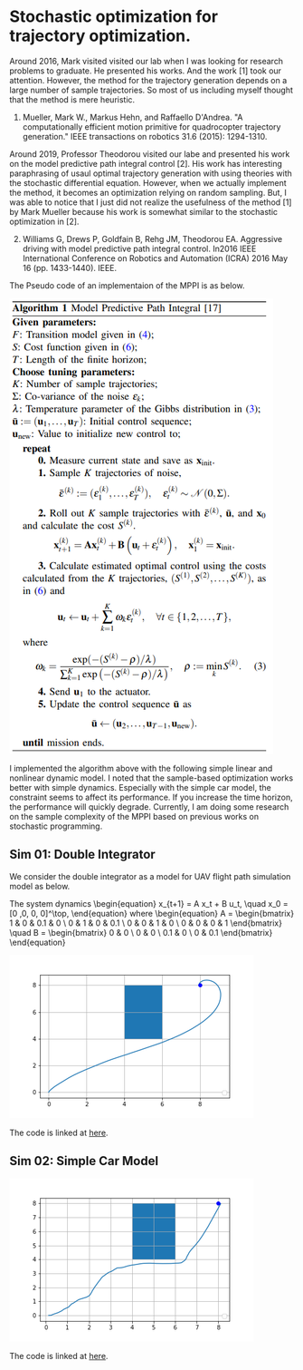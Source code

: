 # Stochastic optimization for trajectory optimization.

Around 2016, Mark visited visited our lab when I was looking for research problems to graduate. He presented his works. And the work [1] took our attention. However, the method for the trajectory generation depends on a large number of sample trajectories. So most of us including myself thought that the method is mere heuristic.

1. Mueller, Mark W., Markus Hehn, and Raffaello D'Andrea. "A computationally efficient motion primitive for quadrocopter trajectory generation." IEEE transactions on robotics 31.6 (2015): 1294-1310.

Around 2019, Professor Theodorou visited our labe and presented his work on the model predictive path integral control [2]. His work has interesting paraphrasing of usaul optimal trajectory generation with using theories with the stochastic differential equation. However, when we actually implement the method, it becomes an optimization relying on random sampling. But, I was able to notice that I just did not realize the usefulness of the method [1] by Mark Mueller because his work is somewhat similar to the stochastic optimization in [2]. 

2. Williams G, Drews P, Goldfain B, Rehg JM, Theodorou EA. Aggressive driving with model predictive path integral control. In2016 IEEE International Conference on Robotics and Automation (ICRA) 2016 May 16 (pp. 1433-1440). IEEE.

The Pseudo code of an implementaion of the MPPI is as below.

![Algorithm](Algorithm.PNG)

I implemented the algorithm above with the following simple linear and nonlinear dynamic model. I noted that the sample-based optimization works better with simple dynamics. Especially with the simple car model, the constraint seems to affect its performance. If you increase the time horizon, the performance will quickly degrade. Currently, I am doing some research on the sample complexity of the MPPI based on previous works on stochastic programming. 

## Sim 01: Double Integrator
We consider the double integrator as a model for UAV flight path simulation model as below.

The system dynamics 
\begin{equation}
x_{t+1} = A x_t + B u_t, \quad x_0 = [0 ,0, 0, 0]^\top,
\end{equation}
where
\begin{equation}
A = \begin{bmatrix}
     1 & 0 & 0.1 & 0   \\
     0 & 1 &  0 & 0.1 \\
     0 & 0 &  1 & 0   \\
     0 & 0 &  0 & 1
     \end{bmatrix}
\quad
B = \begin{bmatrix}
     0  & 0  \\
     0  & 0  \\
     0.1 & 0  \\
     0  & 0.1
     \end{bmatrix}
\end{equation} 


![Sim01](figures/example1.png)

The code is linked at [here](Example1.ipynb).

## Sim 02: Simple Car Model
![Sim02](figures/example2.png)

The code is linked at [here](Example2.ipynb).
